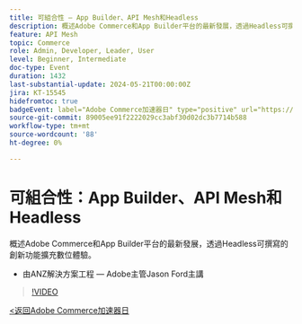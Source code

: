 ```yaml
---
title: 可組合性 — App Builder、API Mesh和Headless
description: 概述Adobe Commerce和App Builder平台的最新發展，透過Headless可撰寫的創新功能擴充數位體驗。 由ANZ解決方案工程 — Adobe主管Jason Ford主講
feature: API Mesh
topic: Commerce
role: Admin, Developer, Leader, User
level: Beginner, Intermediate
doc-type: Event
duration: 1432
last-substantial-update: 2024-05-21T00:00:00Z
jira: KT-15545
hidefromtoc: true
badgeEvent: label="Adobe Commerce加速器日" type="positive" url="https://experienceleague.adobe.com/en/docs/events/apac-commerce-recordings/2024/overview"
source-git-commit: 89005ee91f2222029cc3abf30d02dc3b7714b588
workflow-type: tm+mt
source-wordcount: '88'
ht-degree: 0%

---
```



# 可組合性：App Builder、API Mesh和Headless

概述Adobe Commerce和App Builder平台的最新發展，透過Headless可撰寫的創新功能擴充數位體驗。

+ 由ANZ解決方案工程 — Adobe主管Jason Ford主講

>[!VIDEO](https://video.tv.adobe.com/v/3429272/?learn=on)

[&lt;返回Adobe Commerce加速器日](./overview.md)